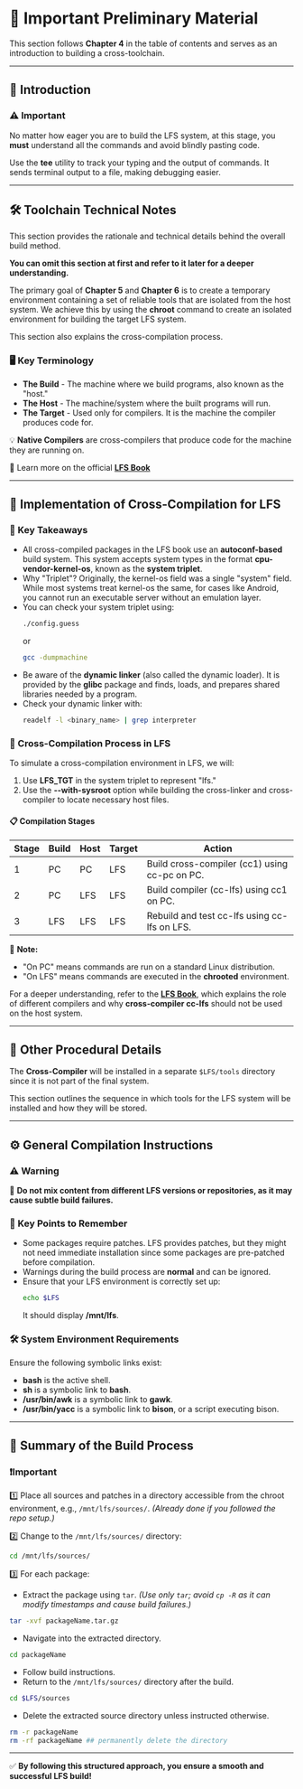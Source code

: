 # 📌 Important Preliminary Material

This section follows **Chapter 4** in the table of contents and serves as an introduction to building a cross-toolchain.

---

## 📖 Introduction

### ⚠️ Important

No matter how eager you are to build the LFS system, at this stage, you **must** understand all the commands and avoid blindly pasting code.

Use the **tee** utility to track your typing and the output of commands. It sends terminal output to a file, making debugging easier.

---

## 🛠 Toolchain Technical Notes

This section provides the rationale and technical details behind the overall build method.

**You can omit this section at first and refer to it later for a deeper understanding.**

The primary goal of **Chapter 5** and **Chapter 6** is to create a temporary environment containing a set of reliable tools that are isolated from the host system. We achieve this by using the **chroot** command to create an isolated environment for building the target LFS system.

This section also explains the cross-compilation process.

### 🖥 Key Terminology

- **The Build** - The machine where we build programs, also known as the "host."
- **The Host** - The machine/system where the built programs will run.
- **The Target** - Used only for compilers. It is the machine the compiler produces code for.

💡 **Native Compilers** are cross-compilers that produce code for the machine they are running on.

🔗 Learn more on the official **[LFS Book](https://www.linuxfromscratch.org/lfs/view/stable/partintro/toolchaintechnotes.html)**

---

## 🔧 Implementation of Cross-Compilation for LFS

### 🔑 Key Takeaways

- All cross-compiled packages in the LFS book use an **autoconf-based** build system. This system accepts system types in the format **cpu-vendor-kernel-os**, known as the **system triplet**.
- Why "Triplet"? Originally, the kernel-os field was a single "system" field. While most systems treat kernel-os the same, for cases like Android, you cannot run an executable server without an emulation layer.
- You can check your system triplet using:
  ```bash
  ./config.guess
  ```
  or
  ```bash
  gcc -dumpmachine
  ```
- Be aware of the **dynamic linker** (also called the dynamic loader). It is provided by the **glibc** package and finds, loads, and prepares shared libraries needed by a program.
- Check your dynamic linker with:
  ```bash
  readelf -l <binary_name> | grep interpreter
  ```

### 📌 Cross-Compilation Process in LFS

To simulate a cross-compilation environment in LFS, we will:

1. Use **LFS_TGT** in the system triplet to represent "lfs."
2. Use the **--with-sysroot** option while building the cross-linker and cross-compiler to locate necessary host files.

#### 📋 Compilation Stages

| Stage | Build | Host | Target | Action |
|-------|-------|------|--------|------------------------------------------------|
| 1     | PC    | PC   | LFS    | Build cross-compiler (cc1) using cc-pc on PC. |
| 2     | PC    | LFS  | LFS    | Build compiler (cc-lfs) using cc1 on PC.      |
| 3     | LFS   | LFS  | LFS    | Rebuild and test cc-lfs using cc-lfs on LFS.  |

📍 **Note:**
- "On PC" means commands are run on a standard Linux distribution.
- "On LFS" means commands are executed in the **chrooted** environment.

For a deeper understanding, refer to the **[LFS Book](https://www.linuxfromscratch.org/lfs/view/stable/partintro/toolchaintechnotes.html)**, which explains the role of different compilers and why **cross-compiler cc-lfs** should not be used on the host system.

---

## 📂 Other Procedural Details

The **Cross-Compiler** will be installed in a separate `$LFS/tools` directory since it is not part of the final system.

This section outlines the sequence in which tools for the LFS system will be installed and how they will be stored.

---

## ⚙️ General Compilation Instructions

### ⚠️ Warning

🚨 **Do not mix content from different LFS versions or repositories, as it may cause subtle build failures.**

### 📌 Key Points to Remember

- Some packages require patches. LFS provides patches, but they might not need immediate installation since some packages are pre-patched before compilation.
- Warnings during the build process are **normal** and can be ignored.
- Ensure that your LFS environment is correctly set up:
  ```bash
  echo $LFS
  ```
  It should display **/mnt/lfs**.

### 🛠 System Environment Requirements

Ensure the following symbolic links exist:

- **bash** is the active shell.
- **sh** is a symbolic link to **bash**.
- **/usr/bin/awk** is a symbolic link to **gawk**.
- **/usr/bin/yacc** is a symbolic link to **bison**, or a script executing bison.

---

## 📑 Summary of the Build Process
### ❗Important

1️⃣ Place all sources and patches in a directory accessible from the chroot environment, e.g., `/mnt/lfs/sources/`. *(Already done if you followed the repo setup.)*

2️⃣ Change to the `/mnt/lfs/sources/` directory:
   ```bash
   cd /mnt/lfs/sources/
   ```

3️⃣ For each package:

- Extract the package using `tar`. *(Use only `tar`; avoid `cp -R` as it can modify timestamps and cause build failures.)*
```bash
tar -xvf packageName.tar.gz 
```
- Navigate into the extracted directory.
``` bash
cd packageName
```
- Follow build instructions.
- Return to the `/mnt/lfs/sources/` directory after the build.
```bash
cd $LFS/sources
```
- Delete the extracted source directory unless instructed otherwise.
```bash
rm -r packageName 
rm -rf packageName ## permanently delete the directory
```
---

✅ **By following this structured approach, you ensure a smooth and successful LFS build!**

